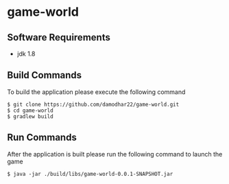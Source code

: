 # game-world

## Software Requirements
* jdk 1.8

## Build Commands
To build the application please execute the following command
```
$ git clone https://github.com/damodhar22/game-world.git
$ cd game-world
$ gradlew build
```

## Run Commands
After the application is built please run the following command to launch the game
```
$ java -jar ./build/libs/game-world-0.0.1-SNAPSHOT.jar
```
